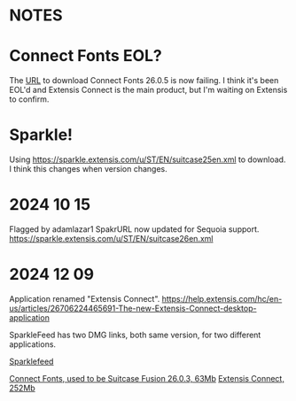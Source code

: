 # NOTES

# Connect Fonts EOL?
The [URL](http://bin.extensis.com/sf-26.0.5-m-all.dmg) to download Connect Fonts 26.0.5 is now failing. I think it's been EOL'd and Extensis Connect is the main product, but I'm waiting on Extensis to confirm. 


# Sparkle! 
Using https://sparkle.extensis.com/u/ST/EN/suitcase25en.xml to download.
I think this changes when version changes.

# 2024 10 15
Flagged by adamlazar1 SpakrURL now updated for Sequoia support.
https://sparkle.extensis.com/u/ST/EN/suitcase26en.xml

# 2024 12 09
Application renamed "Extensis Connect".
https://help.extensis.com/hc/en-us/articles/26706224465691-The-new-Extensis-Connect-desktop-application

SparkleFeed has two DMG links, both same version, for two different applications.

[Sparklefeed](https://sparkle.extensis.com/u/ST/EN/suitcase26en.xml)

[Connect Fonts, used to be Suitcase Fusion 26.0.3, 63Mb](http://bin.extensis.com/sf-26.0.3-m-all.dmg)
[Extensis Connect, 252Mb](http://bin.extensis.com/ec-26.0.3-m-all.dmg)
